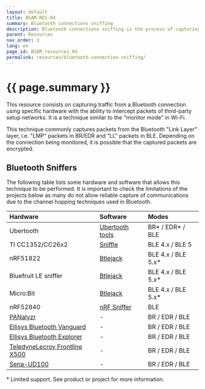 ```yaml
---
layout: default
title: BSAM-RES-04
summary: Bluetooth connections sniffing 
description: Bluetooth connections sniffing is the process of capturing the traffic of a Bluetooth connection to analyze it. This technique can be used to detect vulnerabilities or perform attacks
parent: Resources
nav_order: 3
lang: en
page_id: BSAM_resources_04
permalink: resources/bluetooth-connection-sniffing/
---
```


# {{ page.summary }}

This resource consists on capturing traffic from a Bluetooth connection using specific hardware with the ability to intercept packets of third-party setup networks. It is a technique similar to the "monitor mode" in Wi-Fi.

This technique commonly captures packets from the Bluetooth "Link Layer" layer, i.e. "LMP" packets in BR/EDR and "LL" packets in BLE. Depending on the connection being monitored, it is possible that the captured packets are encrypted.

## Bluetooth Sniffers

The following table lists some hardware and software that allows this technique to be performed. It is important to check the limitations of the projects below as many do not allow reliable capture of communications due to the channel hopping techniques used in Bluetooth.

| Hardware                                                                                         | Software                                                                                                           | Modes              |
| :----------------------------------------------------------------------------------------------- | :----------------------------------------------------------------------------------------------------------------- | :----------------- |
| Ubertooth                                                                                        | [Ubertooth tools](https://github.com/greatscottgadgets/ubertooth)                                                  | BR* / EDR* / BLE   |
| TI CC1352/CC26x2                                                                                 | [Sniffle](https://github.com/nccgroup/Sniffle)                                                                     | BLE 4.x / BLE 5    |
| nRF51822                                                                                         | [Btlejack](https://github.com/virtualabs/btlejack)                                                                 | BLE 4.x / BLE 5.x* |
| Bluefruit LE sniffer                                                                             | [Btlejack](https://github.com/virtualabs/btlejack)                                                                 | BLE 4.x / BLE 5.x* |
| Micro:Bit                                                                                        | [Btlejack](https://github.com/virtualabs/btlejack)                                                                 | BLE 4.x / BLE 5.x* |
| nRF52840                                                                                         | [nRF Sniffer](https://infocenter.nordicsemi.com/index.jsp?topic=%2Fug_sniffer_ble%2FUG%2Fsniffer_ble%2Fintro.html) | BLE                |
| [PANalyzr](https://spanalytics.com/product/panalyzr/)                                            | -                                                                                                                  | BR / EDR / BLE     |
| [Ellisys Bluetooth Vanguard](https://www.ellisys.com/products/bv1/index.php)                     | -                                                                                                                  | BR / EDR / BLE     |
| [Ellisys Bluetooth Explorer](https://www.ellisys.com/products/bex400/index.php)                  | -                                                                                                                  | BR / EDR / BLE     |
| [TeledyneLecroy Frontline X500](https://teledynelecroy.com/protocolanalyzer/frontline-x500.aspx) | -                                                                                                                  | BR / EDR / BLE     |
| [Sena-UD100](http://www.senanetworks.com/ud100-g03.html)                                         | -                                                                                                                  | BR / EDR / BLE     |

\* Limited support. See product or project for more information.
